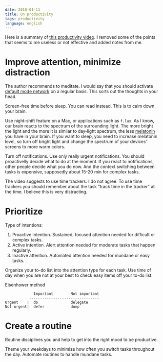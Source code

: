 ```yaml
---
date: 2018-01-11
title: On productivity
tags: productivity
language: english
---
```


Here is a summary of [this productivity video](https://www.skillshare.com/classes/Productivity-Today-Managing-Attention-in-the-Digital-Age/1016846630/classroom).
I removed some of the points that seems to me useless or not effective and added
notes from me.

# Improve attention, minimize distraction

The author recommends to meditate. I would say that you should activate [default
mode network](https://en.wikipedia.org/wiki/Default_mode_network) on a regular
basis. This sorts out the thoughts in your head.

Screen-free time before sleep. You can read instead. This is to calm down your
brain.

Use night-shift feature on a Mac, or applications such as `f.lux`. As I know,
 our brain reacts to the spectrum of the surrounding light. The more
bright the light and the more it is similar to day-light spectrum, the less
[melatonin](https://en.wikipedia.org/wiki/Melatonin) you have in your brain. If
you want to sleep, you need to increase melatonin level, so turn off bright
light and change the spectrum of your devices' screens to more warm colors.

Turn off notifications. Use only really urgent notifications. You should
proactivelly decide what to do at the moment. If you react to notifications,
other people decide what you do now. And the context switching
between tasks is expensive, supposedly about 15-20 min for complex tasks.

The video suggests to use time trackers. I do not agree. To use time trackers
you should remember about the task "track time in the tracker" all the time. I
believe this is very distracting.

# Prioritize

Type of intentions:

1. Proactive intention. Sustained, focused attention needed for difficult or
   complex tasks.
2. Active intention. Alert attention needed for moderate tasks that happen
   regularly.
3. Inactive attention. Automated attention needed for mundane or easy tasks.

Organize your to-do list into the attention type for each task.
Use time of day when you are not at your best to check easy items off
your to-do list.

Eisenhower method

```
             Important        Not important
           --------------------------------
Urgent    |  do               delegate
Not urgent|  defer            dump
```

# Create a routine

Routine disciplines you and help to get into the right mood to be productive.

Theme your weekdays to minimize how often you switch tasks throughout the day.
Automate routines to handle mundane tasks.

